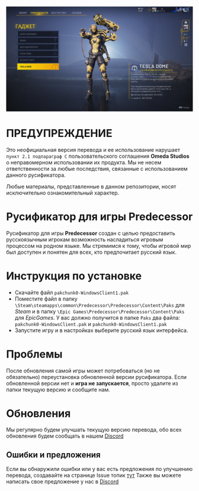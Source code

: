 ![Preview](https://raw.githubusercontent.com/bslie/predecessor-rus/122934abe2865f7eb123b4294b2146c3764594fc/github-preview.png)
# ПРЕДУПРЕЖДЕНИЕ
Это неофициальная версия перевода и ее использование нарушает `пункт 2.1 подпараграф C` пользовательского соглашения **Omeda Studios** о неправомерном использовании их продукта. Мы не несем ответственности за любые последствия, связанные с использованием данного русификатора.

Любые материалы, представленные в данном репозитории, носят исключительно ознакомительный характер.

# Русификатор для игры Predecessor
Русификатор для игры **Predecessor** создан с целью предоставить русскоязычным игрокам возможность насладиться игровым процессом на родном языке. Мы стремимся к тому, чтобы игровой мир был доступен и понятен для всех, кто предпочитает русский язык.

# Инструкция по установке
- Скачайте файл ```pakchunk0-WindowsClient1.pak```
- Поместите файл в папку ```\Steam\steamapps\common\Predecessor\Predecessor\Content\Paks``` для *Steam* и в папку ```\Epic Games\Predecessor\Predecessor\Content\Paks``` для *EpicGames*. У вас должно получится в папке `Paks` два файла: `pakchunk0-WindowsClient.pak` и  `pakchunk0-WindowsClient1.pak`
- Запустите игру и в настройках выберите русский язык интерфейса.

# Проблемы
После обновления самой игры может потребоваться (но не обязательно) переустановка обновленной версии русификатора. Если обновленной версии нет и **игра не запускается**, просто удалите из папки текущую версию и сообщите нам.

# Обновления
Мы регулярно будем улучшать текущую версию перевода, обо всех обновления будем сообщать в нашем [Discord](https://discord.gg/predecessor-ru)

## Ошибки и предложения
Если вы обнаружили ошибки или у вас есть предложения по улучшению перевода, создавайте на странице Issue топик [тут](https://github.com/bslie/predecessor-rus/issues)
Также вы можете написать свое предложение у нас в [Discord](https://discord.gg/predecessor-ru)
